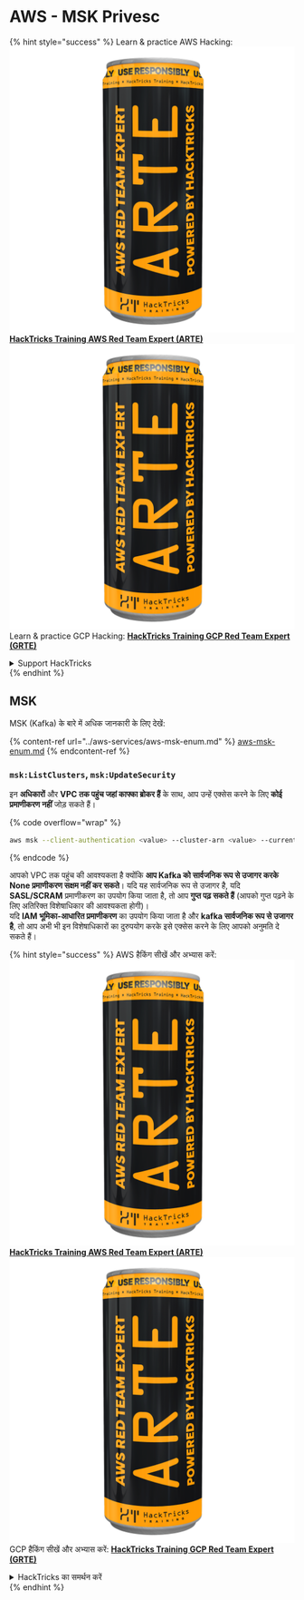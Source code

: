 # AWS - MSK Privesc

{% hint style="success" %}
Learn & practice AWS Hacking:<img src="../../../.gitbook/assets/image (1) (1) (1).png" alt="" data-size="line">[**HackTricks Training AWS Red Team Expert (ARTE)**](https://training.hacktricks.xyz/courses/arte)<img src="../../../.gitbook/assets/image (1) (1) (1).png" alt="" data-size="line">\
Learn & practice GCP Hacking: <img src="../../../.gitbook/assets/image (2).png" alt="" data-size="line">[**HackTricks Training GCP Red Team Expert (GRTE)**<img src="../../../.gitbook/assets/image (2).png" alt="" data-size="line">](https://training.hacktricks.xyz/courses/grte)

<details>

<summary>Support HackTricks</summary>

* Check the [**subscription plans**](https://github.com/sponsors/carlospolop)!
* **Join the** 💬 [**Discord group**](https://discord.gg/hRep4RUj7f) or the [**telegram group**](https://t.me/peass) or **follow** us on **Twitter** 🐦 [**@hacktricks\_live**](https://twitter.com/hacktricks_live)**.**
* **Share hacking tricks by submitting PRs to the** [**HackTricks**](https://github.com/carlospolop/hacktricks) and [**HackTricks Cloud**](https://github.com/carlospolop/hacktricks-cloud) github repos.

</details>
{% endhint %}

## MSK

MSK (Kafka) के बारे में अधिक जानकारी के लिए देखें:

{% content-ref url="../aws-services/aws-msk-enum.md" %}
[aws-msk-enum.md](../aws-services/aws-msk-enum.md)
{% endcontent-ref %}

### `msk:ListClusters`, `msk:UpdateSecurity`

इन **अधिकारों** और **VPC तक पहुंच जहां काफ्का ब्रोकर हैं** के साथ, आप उन्हें एक्सेस करने के लिए **कोई प्रमाणीकरण नहीं** जोड़ सकते हैं।

{% code overflow="wrap" %}
```bash
aws msk --client-authentication <value> --cluster-arn <value> --current-version <value>
```
{% endcode %}

आपको VPC तक पहुंच की आवश्यकता है क्योंकि **आप Kafka को सार्वजनिक रूप से उजागर करके None प्रमाणीकरण सक्षम नहीं कर सकते**। यदि यह सार्वजनिक रूप से उजागर है, यदि **SASL/SCRAM** प्रमाणीकरण का उपयोग किया जाता है, तो आप **गुप्त पढ़ सकते हैं** (आपको गुप्त पढ़ने के लिए अतिरिक्त विशेषाधिकार की आवश्यकता होगी)।\
यदि **IAM भूमिका-आधारित प्रमाणीकरण** का उपयोग किया जाता है और **kafka सार्वजनिक रूप से उजागर है**, तो आप अभी भी इन विशेषाधिकारों का दुरुपयोग करके इसे एक्सेस करने के लिए आपको अनुमति दे सकते हैं।

{% hint style="success" %}
AWS हैकिंग सीखें और अभ्यास करें:<img src="../../../.gitbook/assets/image (1) (1) (1).png" alt="" data-size="line">[**HackTricks Training AWS Red Team Expert (ARTE)**](https://training.hacktricks.xyz/courses/arte)<img src="../../../.gitbook/assets/image (1) (1) (1).png" alt="" data-size="line">\
GCP हैकिंग सीखें और अभ्यास करें: <img src="../../../.gitbook/assets/image (2).png" alt="" data-size="line">[**HackTricks Training GCP Red Team Expert (GRTE)**<img src="../../../.gitbook/assets/image (2).png" alt="" data-size="line">](https://training.hacktricks.xyz/courses/grte)

<details>

<summary>HackTricks का समर्थन करें</summary>

* [**सदस्यता योजनाएँ**](https://github.com/sponsors/carlospolop) देखें!
* **हमारे** 💬 [**Discord समूह**](https://discord.gg/hRep4RUj7f) या [**telegram समूह**](https://t.me/peass) में शामिल हों या **Twitter** 🐦 पर हमें **फॉलो करें** [**@hacktricks\_live**](https://twitter.com/hacktricks_live)**.**
* **HackTricks** और [**HackTricks Cloud**](https://github.com/carlospolop/hacktricks-cloud) github repos में PR सबमिट करके हैकिंग ट्रिक्स साझा करें।

</details>
{% endhint %}
